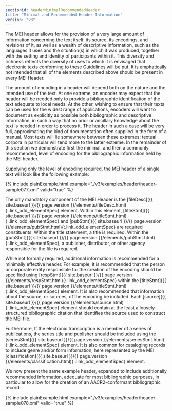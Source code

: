 ```yaml
---
sectionid: headerMinimalRecommendedHeader
title: "Minimal and Recommended Header Information"
version: "v3"
---
```




The MEI header allows for the provision of a very large amount of information concerning
the
text itself, its source, its encodings, and revisions of it, as well as a wealth of
descriptive information, such as the languages it uses and the situation(s) in which
it was
produced, together with the setting and identity of participants within it. This diversity
and
richness reflects the diversity of uses to which it is envisaged that electronic texts
conforming to these Guidelines will be put. It is emphatically not intended that all
of the
elements described above should be present in every MEI Header.

The amount of encoding in a header will depend both on the nature and the intended
use of the
text. At one extreme, an encoder may expect that the header will be needed only to
provide a
bibliographic identification of the text adequate to local needs. At the other, wishing
to
ensure that their texts can be used for the widest range of applications, encoders
will want
to document as explicitly as possible both bibliographic and descriptive information,
in such
a way that no prior or ancillary knowledge about the text is needed in order to process
it.
The header in such a case will be very full, approximating the kind of documentation
often
supplied in the form of a manual. Most texts will lie somewhere between these extremes;
textual corpora in particular will tend more to the latter extreme. In the remainder
of this
section we demonstrate first the minimal, and then a commonly recommended, level of
encoding
for the bibliographic information held by the MEI header.

Supplying only the level of encoding required, the MEI header of a single text will
look like
the following example:

{% include plainExample.html example="./v3/examples/header/header-sample077.xml" valid="true" %}

The only mandatory component of the MEI Header is the [fileDesc]({{ site.baseurl }}/{{ page.version }}/elements/fileDesc.html){:.link_odd_elementSpec} element.
Within this element, [titleStmt]({{ site.baseurl }}/{{ page.version }}/elements/titleStmt.html){:.link_odd_elementSpec} and [pubStmt]({{ site.baseurl }}/{{ page.version }}/elements/pubStmt.html){:.link_odd_elementSpec} are
required constituents. Within the title statement, a title is required. Within the
[pubStmt]({{ site.baseurl }}/{{ page.version }}/elements/pubStmt.html){:.link_odd_elementSpec}, a publisher, distributor, or other agency responsible for the
file is required.

While not formally required, additional information is recommended for a minimally
effective
header. For example, it is recommended that the person or corporate entity responsible
for the
creation of the encoding should be specified using [respStmt]({{ site.baseurl }}/{{ page.version }}/elements/respStmt.html){:.link_odd_elementSpec} within the
[titleStmt]({{ site.baseurl }}/{{ page.version }}/elements/titleStmt.html){:.link_odd_elementSpec} element. It is also recommended that information about the
source, or sources, of the encoding be included. Each [source]({{ site.baseurl }}/{{ page.version }}/elements/source.html){:.link_odd_elementSpec} element
should contain at the least a loosely structured bibliographic citation that identifies
the
source used to construct the MEI file.

Furthermore, If the electronic transcription is a member of a series of publications,
the
series title and publisher should be included using the [seriesStmt]({{ site.baseurl }}/{{ page.version }}/elements/seriesStmt.html){:.link_odd_elementSpec}
element. It is also common for cataloging records to include genre and/or form information,
here represented by the MEI [classification]({{ site.baseurl }}/{{ page.version }}/elements/classification.html){:.link_odd_elementSpec} element.

We now present the same example header, expanded to include additionally recommended
information, adequate for most bibliographic purposes, in particular to allow for
the creation
of an AACR2-conformant bibliographic record.

{% include plainExample.html example="./v3/examples/header/header-sample078.xml" valid="true" %}

